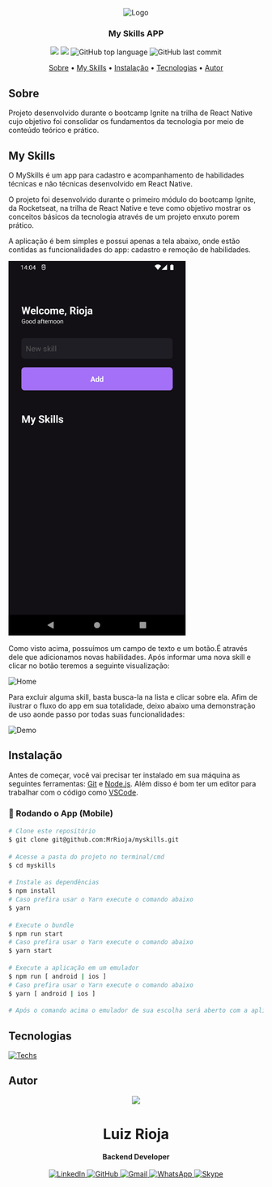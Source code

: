 <p align="center">
  <img src="./resources/logo.png" alt="Logo" width="300"/>
  <br>
</p>
<h3 align="center">
My Skills APP
</h3>

<p align="center">
  <img src="https://img.shields.io/static/v1?label=My&message=Skills&color=blueviolet&style=for-the-badge"/>
  <img src="https://img.shields.io/github/license/MrRioja/myskills?color=blueviolet&logo=License&style=for-the-badge"/>
  <img alt="GitHub top language" src="https://img.shields.io/github/languages/top/MrRioja/myskills?color=blueviolet&logo=openjdk&logoColor=white&style=for-the-badge">
  <img alt="GitHub last commit" src="https://img.shields.io/github/last-commit/MrRioja/myskills?color=blueviolet&style=for-the-badge">
</p>

<p align="center">
  <a href="#sobre">Sobre</a> •
  <a href="#my-skills">My Skills</a> •
  <a href="#instalação">Instalação</a> •
  <a href="#tecnologias">Tecnologias</a> •
  <a href="#autor">Autor</a>  
</p>

## Sobre

Projeto desenvolvido durante o bootcamp Ignite na trilha de React Native cujo objetivo foi consolidar os fundamentos da tecnologia por meio de conteúdo teórico e prático.

## My Skills

O MySkills é um app para cadastro e acompanhamento de habilidades técnicas e não técnicas desenvolvido em React Native.

O projeto foi desenvolvido durante o primeiro módulo do bootcamp Ignite, da Rocketseat, na trilha de React Native e teve como objetivo mostrar os conceitos básicos da tecnologia através de um projeto enxuto porem prático.

A aplicação é bem simples e possui apenas a tela abaixo, onde estão contidas as funcionalidades do app: cadastro e remoção de habilidades.

<img src="./.github/empty-home.png" alt="Empty home" width="350" />

Como visto acima, possuímos um campo de texto e um botão.É através dele que adicionamos novas habilidades. Após informar uma nova skill e clicar no botão teremos a seguinte visualização:

<img src="home.png" alt="Home" width="350" />

Para excluir alguma skill, basta busca-la na lista e clicar sobre ela.
Afim de ilustrar o fluxo do app em sua totalidade, deixo abaixo uma demonstração de uso aonde passo por todas suas funcionalidades:

<img src="./.github/demo.gif" alt="Demo" width="350" />

## Instalação

Antes de começar, você vai precisar ter instalado em sua máquina as seguintes ferramentas:
[Git](https://git-scm.com) e [Node.js](https://nodejs.org/en/). Além disso é bom ter um editor para trabalhar com o código como [VSCode](https://code.visualstudio.com/).

### 📱 Rodando o App (Mobile)

```bash
# Clone este repositório
$ git clone git@github.com:MrRioja/myskills.git

# Acesse a pasta do projeto no terminal/cmd
$ cd myskills

# Instale as dependências
$ npm install
# Caso prefira usar o Yarn execute o comando abaixo
$ yarn

# Execute o bundle
$ npm run start
# Caso prefira usar o Yarn execute o comando abaixo
$ yarn start

# Execute a aplicação em um emulador
$ npm run [ android | ios ]
# Caso prefira usar o Yarn execute o comando abaixo
$ yarn [ android | ios ]

# Após o comando acima o emulador de sua escolha será aberto com a aplicação em execução
```

## Tecnologias

[![Techs](https://skillicons.dev/icons?i=react&theme=dark)](https://skillicons.dev)

## Autor

<div align="center">
<img src="https://images.weserv.nl/?url=avatars.githubusercontent.com/u/55336456?v=4&h=100&w=100&fit=cover&mask=circle&maxage=7d" />
<h1>Luiz Rioja</h1>
<strong>Backend Developer</strong>
<br/>
<br/>

<a href="https://linkedin.com/in/luizrioja" target="_blank">
<img alt="LinkedIn" src="https://img.shields.io/badge/linkedin-%230077B5.svg?style=for-the-badge&logo=linkedin&logoColor=white"/>
</a>

<a href="https://github.com/mrrioja" target="_blank">
<img alt="GitHub" src="https://img.shields.io/badge/github-%23121011.svg?style=for-the-badge&logo=github&logoColor=white"/>
</a>

<a href="mailto:lulyrioja@gmail.com?subject=Fala%20Dev" target="_blank">
<img alt="Gmail" src="https://img.shields.io/badge/Gmail-D14836?style=for-the-badge&logo=gmail&logoColor=white" />
</a>

<a href="https://api.whatsapp.com/send?phone=5511933572652" target="_blank">
<img alt="WhatsApp" src="https://img.shields.io/badge/WhatsApp-25D366?style=for-the-badge&logo=whatsapp&logoColor=white"/>
</a>

<a href="https://join.skype.com/invite/tvBbOq03j5Uu" target="_blank">
<img alt="Skype" src="https://img.shields.io/badge/SKYPE-%2300AFF0.svg?style=for-the-badge&logo=Skype&logoColor=white"/>
</a>

<br/>
<br/>
</div>
